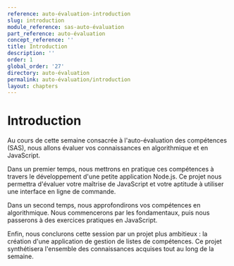 ```yaml
---
reference: auto-évaluation-introduction
slug: introduction
module_reference: sas-auto-évaluation
part_reference: auto-évaluation
concept_reference: ''
title: Introduction
description: ''
order: 1
global_order: '27'
directory: auto-évaluation
permalink: auto-évaluation/introduction
layout: chapters
---
```


# Introduction

Au cours de cette semaine consacrée à l'auto-évaluation des compétences (SAS), nous allons évaluer vos connaissances en algorithmique et en JavaScript.

Dans un premier temps, nous mettrons en pratique ces compétences à travers le développement d'une petite application Node.js. Ce projet nous permettra d'évaluer votre maîtrise de JavaScript et votre aptitude à utiliser une interface en ligne de commande.

Dans un second temps, nous approfondirons vos compétences en algorithmique. Nous commencerons par les fondamentaux, puis nous passerons à des exercices pratiques en JavaScript.

Enfin, nous conclurons cette session par un projet plus ambitieux : la création d'une application de gestion de listes de compétences. Ce projet synthétisera l'ensemble des connaissances acquises tout au long de la semaine.